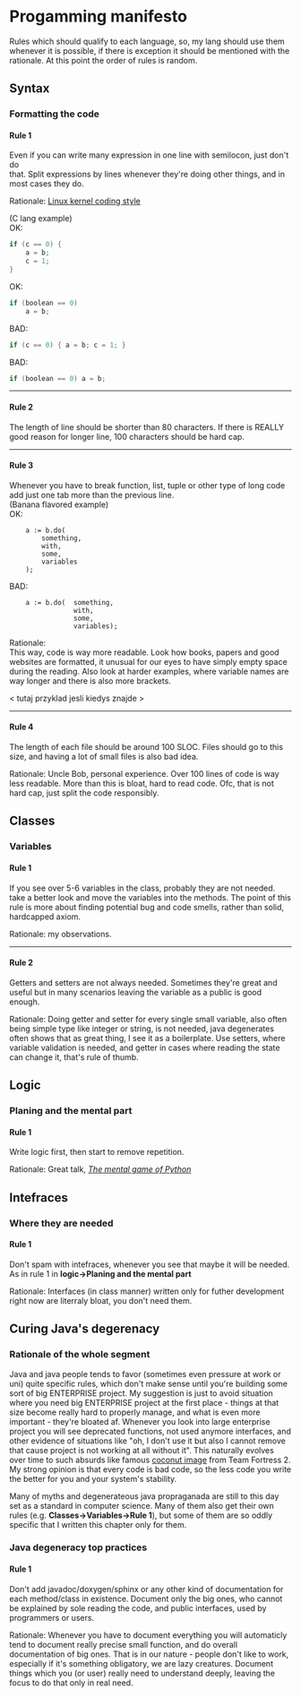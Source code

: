 # Progamming manifesto

Rules which should qualify to each language, so, my lang should use them whenever
it is possible, if there is exception it should be mentioned with the rationale.
At this point the order of rules is random.

## Syntax

### Formatting the code

#### Rule 1

Even if you can write many expression in one line with semilocon, just don't do  
that. Split expressions by lines whenever they're doing other things, and in
most cases they do.


Rationale: [Linux kernel coding style](https://www.kernel.org/doc/html/v4.10/process/coding-style.html#placing-braces-and-spaces)


(C lang example)  
OK:  
```c
if (c == 0) {
    a = b;
    c = 1;
}
```
OK:  
```c
if (boolean == 0)
    a = b;
```  
BAD:  
```c
if (c == 0) { a = b; c = 1; }
```
BAD:  
```c
if (boolean == 0) a = b;
```

---

#### Rule 2

The length of line should be shorter than 80 characters. If there is REALLY good
reason for longer line, 100 characters should be hard cap.

---

#### Rule 3

Whenever you have to break function, list, tuple or other type of long code add
just one tab more than the previous line.  
(Banana flavored example)  
OK:
```
    a := b.do(
        something,
        with,
        some,
        variables
    );
```
BAD:
```
    a := b.do(  something,
                with,
                some,
                variables);
```
Rationale:  
This way, code is way more readable. Look how books, papers and good websites
are formatted, it unusual for our eyes to have simply empty space during the
reading. Also look at harder examples, where variable names are way longer and
there is also more brackets.

< tutaj przyklad jesli kiedys znajde >

---

#### Rule 4

The length of each file should be around 100 SLOC. Files should go to this size,
and having a lot of small files is also bad idea.

Rationale: Uncle Bob, personal experience. Over 100 lines of code is way less
readable. More than this is bloat, hard to read code. Ofc, that is not hard cap,
just split the code responsibly.

## Classes

### Variables

#### Rule 1

If you see over 5-6 variables in the class, probably they are not needed.
take a better look and move the variables into the methods. The point of this
rule is more about finding potential bug and code smells, rather than solid,
hardcapped axiom.

Rationale: my observations.

---

#### Rule 2

Getters and setters are not always needed. Sometimes they're great and useful
but in many scenarios leaving the variable as a public is good enough.

Rationale: Doing getter and setter for every single small variable, also often
being simple type like integer or string, is not needed, java degenerates often
shows that as great thing, I see it as a boilerplate. Use setters, where
variable validation is needed, and getter in cases where reading the state can
change it, that's rule of thumb.

## Logic

### Planing and the mental part

#### Rule 1

Write logic first, then start to remove repetition.

Rationale: Great talk,
[*The mental game of Python*](https://youtu.be/Uwuv05aZ6ug?si=kYUAK-o0vuv21JER)

## Intefraces

### Where they are needed

#### Rule 1

Don't spam with intefraces, whenever you see that maybe it will be needed.
As in rule 1 in **logic->Planing and the mental part**

Rationale:
Interfaces (in class manner) written only for futher development right now are
literraly bloat, you don't need them.

## Curing Java's degerenacy

### Rationale of the whole segment

Java and java people tends to favor (sometimes even pressure at work or uni)
quite specific rules, which don't make sense until you're building some sort of
big ENTERPRISE project. My suggestion is just to avoid situation where you need
big ENTERPRISE project at the first place - things at that size become really
hard to properly manage, and what is even more important - they're bloated af.
Whenever you look into large enterprise project you will see deprecated
functions, not used anymore interfaces, and other evidence of situations like
"oh, I don't use it but also I cannot remove that cause project is not working
at all without it". This naturally evolves over time to such absurds like famous
[coconut image](https://www.thegamer.com/this-coconut-jpg-in-team-fortress-2s-game-files-if-deleted-breaks-the-game-and-no-one-knows-why/)
from Team Fortress 2. My strong opinion is that every code is bad code, so the
less code you write the better for you and your system's stability.


Many of myths and degenerateous java propraganada are still to this day set as a
standard in computer science. Many of them also get their own rules (e.g. 
**Classes->Variables->Rule 1**), but some of them are so oddly specific that 
I written this chapter only for them.

### Java degeneracy top practices

#### Rule 1

Don't add javadoc/doxygen/sphinx or any other kind of documentation for each
method/class in existence. Document only the big ones, who cannot be explained
by sole reading the code, and public interfaces, used by programmers or users.

Rationale: Whenever you have to document everything you will automaticly tend to
document really precise small function, and do overall documentation of big ones.
That is in our nature - people don't like to work, especially if it's something
obligatory, we are lazy creatures. Document things which you (or user) really
need to understand deeply, leaving the focus to do that only in real need.